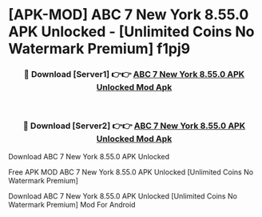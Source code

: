 # [APK-MOD] ABC 7 New York 8.55.0 APK Unlocked - [Unlimited Coins No Watermark Premium] f1pj9



<div align="center">
<h3>🔴 Download [Server1] 👉👉 <a href="https://momento.my/?title=ABC_7_New_York_8.55.0_APK_Unlocked">ABC 7 New York 8.55.0 APK Unlocked Mod Apk</a></h3><br>

<h3>🔴 Download [Server2] 👉👉 <a href="https://momento.my/?title=ABC_7_New_York_8.55.0_APK_Unlocked">ABC 7 New York 8.55.0 APK Unlocked Mod Apk</a></h3>
</div>



Download ABC 7 New York 8.55.0 APK Unlocked 

Free APK MOD ABC 7 New York 8.55.0 APK Unlocked [Unlimited Coins No Watermark Premium]

Download ABC 7 New York 8.55.0 APK Unlocked [Unlimited Coins No Watermark Premium] Mod For Android

